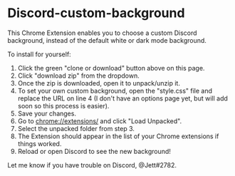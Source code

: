 # Discord-custom-background
This Chrome Extension enables you to choose a custom Discord background, instead of the default white or dark mode background.

To install for yourself:

1. Click the green "clone or download" button above on this page.
2. Click "download zip" from the dropdown.
3. Once the zip is downloaded, open it to unpack/unzip it.
4. To set your own custom background, open the "style.css" file and replace the URL on line 4 (I don't have an options page yet, but will add soon so this process is easier).
5. Save your changes.
6. Go to [chrome://extensions/](chrome://extensions/) and click "Load Unpacked".
7. Select the unpacked folder from step 3.
8. The Extension should appear in the list of your Chrome extensions if things worked.
9. Reload or open Discord to see the new background!

Let me know if you have trouble on Discord, @Jett#2782.
